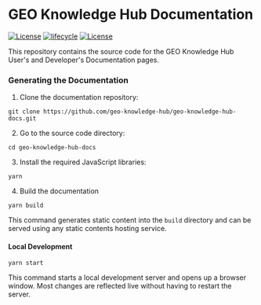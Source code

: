 # GEO Knowledge Hub Documentation

[![License](https://img.shields.io/github/license/geo-knowledge-hub/geo-knowledge-hub-docs.svg)](https://github.com/geo-knowledge-hub/geo-knowledge-hub-docs/blob/master/LICENSE)
[![lifecycle](https://img.shields.io/badge/lifecycle-experimental-orange.svg)](https://www.tidyverse.org/lifecycle/#experimental)
[![License](https://img.shields.io/discord/730739436551143514?logo=discord&logoColor=ffffff&color=7389D8)](https://discord.com/channels/730739436551143514#)

This repository contains the source code for the GEO Knowledge Hub User's and Developer's Documentation pages.

### Generating the Documentation

1. Clone the documentation repository:

```shell
git clone https://github.com/geo-knowledge-hub/geo-knowledge-hub-docs.git
```

2. Go to the source code directory:

```shell
cd geo-knowledge-hub-docs
```

3. Install the required JavaScript libraries:

```shell
yarn
```

4. Build the documentation

```shell
yarn build
```

This command generates static content into the `build` directory and can be served using any static contents hosting service.

#### Local Development

```shell
yarn start
```

This command starts a local development server and opens up a browser window. Most changes are reflected live without having to restart the server.
